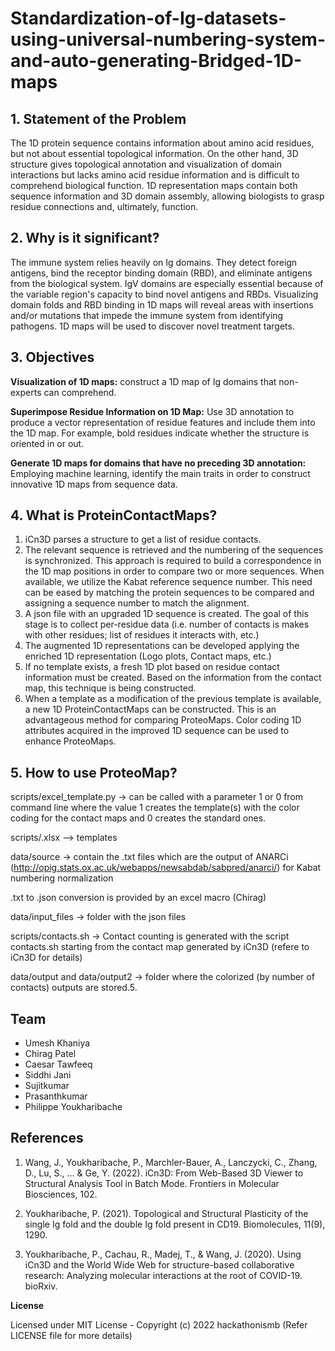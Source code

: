 # Standardization-of-Ig-datasets-using-universal-numbering-system-and-auto-generating-Bridged-1D-maps

## 1. Statement of the Problem

The 1D protein sequence contains information about amino acid residues, but not about essential topological information. On the other hand, 3D structure gives topological annotation and visualization of domain interactions but lacks amino acid residue information and is difficult to comprehend biological function. 1D representation maps contain both sequence information and 3D domain assembly, allowing biologists to grasp residue connections and, ultimately, function.

## 2. Why is it significant?

The immune system relies heavily on Ig domains. They detect foreign antigens, bind the receptor binding domain (RBD), and eliminate antigens from the biological system. IgV domains are especially essential because of the variable region's capacity to bind novel antigens and RBDs. Visualizing domain folds and RBD binding in 1D maps will reveal areas with insertions and/or mutations that impede the immune system from identifying pathogens. 1D maps will be used to discover novel treatment targets.

## 3. Objectives

**Visualization of 1D maps:** construct a 1D map of Ig domains that non-experts can comprehend.

**Superimpose Residue Information on 1D Map:** Use 3D annotation to produce a vector representation of residue features and include them into the 1D map. For example, bold residues indicate whether the structure is oriented in or out.

**Generate 1D maps for domains that have no preceding 3D annotation:** Employing machine learning, identify the main traits in order to construct innovative 1D maps from sequence data.

## 4. What is ProteinContactMaps?

1. iCn3D parses a structure to get a list of residue contacts.
2. The relevant sequence is retrieved and the numbering of the sequences is synchronized. This approach is required to build a correspondence in the 1D map positions in order to compare two or more sequences. When available, we utilize the Kabat reference sequence number. This need can be eased by matching the protein sequences to be compared and assigning a sequence number to match the alignment.
3. A json file with an upgraded 1D sequence is created. The goal of this stage is to collect per-residue data (i.e. number of contacts is makes with other residues; list of residues it interacts with, etc.)
4. The augmented 1D representations can be developed applying the enriched 1D representation (Logo plots, Contact maps, etc.)
5. If no template exists, a fresh 1D plot based on residue contact information must be created. Based on the information from the contact map, this technique is being constructed.
6. When a template as a modification of the previous template is available, a new 1D ProteinContactMaps can be constructed. This is an advantageous method for comparing ProteoMaps. Color coding 1D attributes acquired in the improved 1D sequence can be used to enhance ProteoMaps.

## 5. How to use ProteoMap?

scripts/excel_template.py -> can be called with a parameter 1 or 0 from command line where the value 1 creates the template(s) with the color coding for the contact maps and 0 creates the standard ones.

scripts/.xlsx --> templates

data/source -> contain the .txt files which are the output of ANARCi (http://opig.stats.ox.ac.uk/webapps/newsabdab/sabpred/anarci/) for Kabat numbering normalization

.txt to .json conversion is provided by an excel macro (Chirag)

data/input_files -> folder with the json files

scripts/contacts.sh -> Contact counting is generated with the script contacts.sh starting from the contact map generated by iCn3D (refere to iCn3D for details)

data/output and data/output2 -> folder where the colorized (by number of contacts) outputs are stored.5. 


## Team
* Umesh Khaniya
* Chirag Patel
* Caesar Tawfeeq
* Siddhi Jani
* Sujitkumar
* Prasanthkumar
* Philippe Youkharibache


## References
1. Wang, J., Youkharibache, P., Marchler-Bauer, A., Lanczycki, C., Zhang, D., Lu, S., ... & Ge, Y. (2022). iCn3D: From Web-Based 3D Viewer to Structural Analysis Tool in Batch Mode. Frontiers in Molecular Biosciences, 102.

2. Youkharibache, P. (2021). Topological and Structural Plasticity of the single Ig fold and the double Ig fold present in CD19. Biomolecules, 11(9), 1290.

3. Youkharibache, P., Cachau, R., Madej, T., & Wang, J. (2020). Using iCn3D and the World Wide Web for structure-based collaborative research: Analyzing molecular interactions at the root of COVID-19. bioRxiv.

**License**

Licensed under MIT License - Copyright (c) 2022 hackathonismb (Refer LICENSE file for more details)
